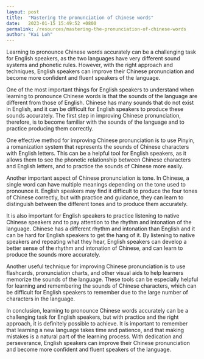 ```yaml
---
layout: post
title:  "Mastering the pronunciation of Chinese words"
date:   2023-01-15 15:49:52 +0800
permalink: /resources/mastering-the-pronunciation-of-chinese-words
author: "Kai Loh"
---
```



Learning to pronounce Chinese words accurately can be a challenging task for English speakers, as the two languages have very different sound systems and phonetic rules. However, with the right approach and techniques, English speakers can improve their Chinese pronunciation and become more confident and fluent speakers of the language.



One of the most important things for English speakers to understand when learning to pronounce Chinese words is that the sounds of the language are different from those of English. Chinese has many sounds that do not exist in English, and it can be difficult for English speakers to produce these sounds accurately. The first step in improving Chinese pronunciation, therefore, is to become familiar with the sounds of the language and to practice producing them correctly.



One effective method for improving Chinese pronunciation is to use Pinyin, a romanization system that represents the sounds of Chinese characters with English letters. This can be a helpful tool for English speakers, as it allows them to see the phonetic relationship between Chinese characters and English letters, and to practice the sounds of Chinese more easily.



Another important aspect of Chinese pronunciation is tone. In Chinese, a single word can have multiple meanings depending on the tone used to pronounce it. English speakers may find it difficult to produce the four tones of Chinese correctly, but with practice and guidance, they can learn to distinguish between the different tones and to produce them accurately.



It is also important for English speakers to practice listening to native Chinese speakers and to pay attention to the rhythm and intonation of the language. Chinese has a different rhythm and intonation than English and it can be hard for English speakers to get the hang of it. By listening to native speakers and repeating what they hear, English speakers can develop a better sense of the rhythm and intonation of Chinese, and can learn to produce the sounds more accurately.



Another useful technique for improving Chinese pronunciation is to use flashcards, pronunciation charts, and other visual aids to help learners memorize the sounds of the language. These tools can be especially helpful for learning and remembering the sounds of Chinese characters, which can be difficult for English speakers to remember due to the large number of characters in the language.



In conclusion, learning to pronounce Chinese words accurately can be a challenging task for English speakers, but with practice and the right approach, it is definitely possible to achieve. It is important to remember that learning a new language takes time and patience, and that making mistakes is a natural part of the learning process. With dedication and perseverance, English speakers can improve their Chinese pronunciation and become more confident and fluent speakers of the language.